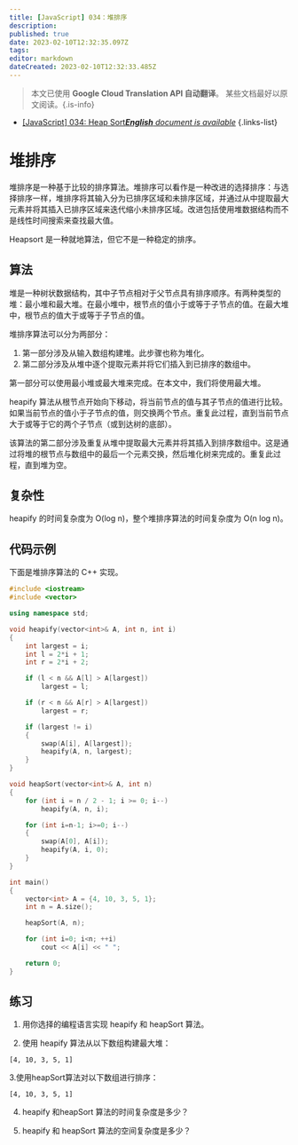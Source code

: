 ```yaml
---
title: [JavaScript] 034：堆排序
description: 
published: true
date: 2023-02-10T12:32:35.097Z
tags: 
editor: markdown
dateCreated: 2023-02-10T12:32:33.485Z
---
```


> 本文已使用 **Google Cloud Translation API 自动翻译**。
某些文档最好以原文阅读。{.is-info}



- [[JavaScript] 034: Heap Sort***English** document is available*](/en/Knowledge-base/Algorithm/javascript-034-heap-sort)
{.links-list}


# 堆排序

堆排序是一种基于比较的排序算法。堆排序可以看作是一种改进的选择排序：与选择排序一样，堆排序将其输入分为已排序区域和未排序区域，并通过从中提取最大元素并将其插入已排序区域来迭代缩小未排序区域。改进包括使用堆数据结构而不是线性时间搜索来查找最大值。

Heapsort 是一种就地算法，但它不是一种稳定的排序。

## 算法

堆是一种树状数据结构，其中子节点相对于父节点具有排序顺序。有两种类型的堆：最小堆和最大堆。在最小堆中，根节点的值小于或等于子节点的值。在最大堆中，根节点的值大于或等于子节点的值。

堆排序算法可以分为两部分：

1. 第一部分涉及从输入数组构建堆。此步骤也称为堆化。
2. 第二部分涉及从堆中逐个提取元素并将它们插入到已排序的数组中。

第一部分可以使用最小堆或最大堆来完成。在本文中，我们将使用最大堆。

heapify 算法从根节点开始向下移动，将当前节点的值与其子节点的值进行比较。如果当前节点的值小于子节点的值，则交换两个节点。重复此过程，直到当前节点大于或等于它的两个子节点（或到达树的底部）。

该算法的第二部分涉及重复从堆中提取最大元素并将其插入到排序数组中。这是通过将堆的根节点与数组中的最后一个元素交换，然后堆化树来完成的。重复此过程，直到堆为空。

## 复杂性

heapify 的时间复杂度为 O(log n)，整个堆排序算法的时间复杂度为 O(n log n)。

## 代码示例

下面是堆排序算法的 C++ 实现。

```C++
#include <iostream>
#include <vector>

using namespace std;

void heapify(vector<int>& A, int n, int i)
{
    int largest = i;
    int l = 2*i + 1;
    int r = 2*i + 2;

    if (l < n && A[l] > A[largest])
        largest = l;

    if (r < n && A[r] > A[largest])
        largest = r;

    if (largest != i)
    {
        swap(A[i], A[largest]);
        heapify(A, n, largest);
    }
}

void heapSort(vector<int>& A, int n)
{
    for (int i = n / 2 - 1; i >= 0; i--)
        heapify(A, n, i);

    for (int i=n-1; i>=0; i--)
    {
        swap(A[0], A[i]);
        heapify(A, i, 0);
    }
}

int main()
{
    vector<int> A = {4, 10, 3, 5, 1};
    int n = A.size();

    heapSort(A, n);

    for (int i=0; i<n; ++i)
        cout << A[i] << " ";

    return 0;
}
```

## 练习

1. 用你选择的编程语言实现 heapify 和 heapSort 算法。

2. 使用 heapify 算法从以下数组构建最大堆：

```
[4, 10, 3, 5, 1]
```

3.使用heapSort算法对以下数组进行排序：

```
[4, 10, 3, 5, 1]
```

4. heapify 和heapSort 算法的时间复杂度是多少？

5. heapify 和 heapSort 算法的空间复杂度是多少？